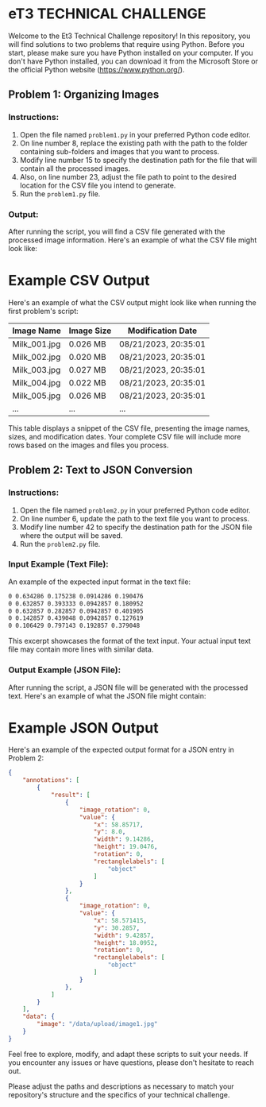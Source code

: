 # eT3 TECHNICAL CHALLENGE

Welcome to the Et3 Technical Challenge repository! In this repository, you will find solutions to two problems that require using Python. Before you start, please make sure you have Python installed on your computer. If you don't have Python installed, you can download it from the Microsoft Store or the official Python website (https://www.python.org/).

## Problem 1: Organizing Images

### Instructions:

1. Open the file named `problem1.py` in your preferred Python code editor.
2. On line number 8, replace the existing path with the path to the folder containing sub-folders and images that you want to process.
3. Modify line number 15 to specify the destination path for the file that will contain all the processed images.
4. Also, on line number 23, adjust the file path to point to the desired location for the CSV file you intend to generate.
5. Run the `problem1.py` file.

### Output:

After running the script, you will find a CSV file generated with the processed image information. Here's an example of what the CSV file might look like:

# Example CSV Output

Here's an example of what the CSV output might look like when running the first problem's script:

| Image Name   | Image Size | Modification Date       |
|--------------|------------|-------------------------|
| Milk_001.jpg | 0.026 MB   | 08/21/2023, 20:35:01    |
| Milk_002.jpg | 0.020 MB   | 08/21/2023, 20:35:01    |
| Milk_003.jpg | 0.027 MB   | 08/21/2023, 20:35:01    |
| Milk_004.jpg | 0.022 MB   | 08/21/2023, 20:35:01    |
| Milk_005.jpg | 0.026 MB   | 08/21/2023, 20:35:01    |
| ...          | ...        | ...                     |

This table displays a snippet of the CSV file, presenting the image names, sizes, and modification dates. Your complete CSV file will include more rows based on the images and files you process.


## Problem 2: Text to JSON Conversion

### Instructions:

1. Open the file named `problem2.py` in your preferred Python code editor.
2. On line number 6, update the path to the text file you want to process.
3. Modify line number 42 to specify the destination path for the JSON file where the output will be saved.
4. Run the `problem2.py` file.

### Input Example (Text File):

An example of the expected input format in the text file:

```markdown
0 0.634286 0.175238 0.0914286 0.190476
0 0.632857 0.393333 0.0942857 0.180952
0 0.632857 0.282857 0.0942857 0.401905
0 0.142857 0.439048 0.0942857 0.127619
0 0.106429 0.797143 0.192857 0.379048
```

This excerpt showcases the format of the text input. Your actual input text file may contain more lines with similar data.

### Output Example (JSON File):

After running the script, a JSON file will be generated with the processed text. Here's an example of what the JSON file might contain:

# Example JSON Output

Here's an example of the expected output format for a JSON entry in Problem 2:

```json
{
    "annotations": [
        {
            "result": [
                {
                    "image_rotation": 0,
                    "value": {
                        "x": 58.85717,
                        "y": 8.0,
                        "width": 9.14286,
                        "height": 19.0476,
                        "rotation": 0,
                        "rectanglelabels": [
                            "object"
                        ]
                    }
                },
                {
                    "image_rotation": 0,
                    "value": {
                        "x": 58.571415,
                        "y": 30.2857,
                        "width": 9.42857,
                        "height": 18.0952,
                        "rotation": 0,
                        "rectanglelabels": [
                            "object"
                        ]
                    }
                },
            ]
        }
    ],
    "data": {
        "image": "/data/upload/image1.jpg"
    }
}
```

Feel free to explore, modify, and adapt these scripts to suit your needs. If you encounter any issues or have questions, please don't hesitate to reach out.

Please adjust the paths and descriptions as necessary to match your repository's structure and the specifics of your technical challenge.
